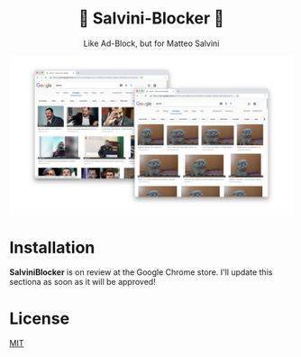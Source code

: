 <h1 align="center"> 🐷 Salvini-Blocker 🐷 </h1>
<p align="center"> Like Ad-Block, but for Matteo Salvini  </p>

<img src="/docs/Salvini-Block.png" align="center" />

# Installation

**SalviniBlocker** is on review at the Google Chrome store. I'll update this sectiona as soon as it will be approved!

# License
[MIT](/LICENSE.md)
